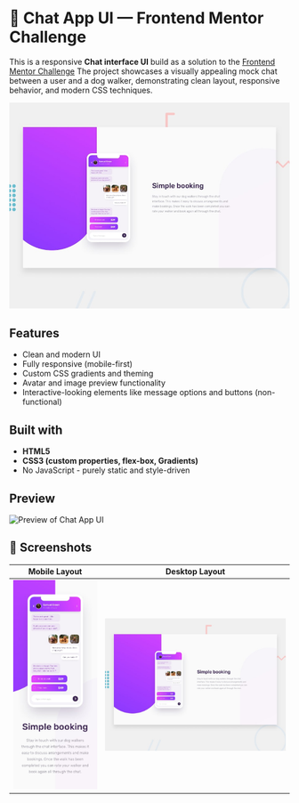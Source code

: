 # 💬 Chat App UI — Frontend Mentor Challenge

This is a responsive **Chat interface UI** build as a solution to the [Frontend Mentor Challenge](https://www.frontendmentor.io/)
The project showcases a visually appealing mock chat between a user and a dog walker, demonstrating clean layout, responsive behavior, and modern CSS techniques.

![Design preview for the Chat app CSS illustration coding challenge](./design/desktop-preview.jpg)

## Features

- Clean and modern UI
- Fully responsive (mobile-first)
- Custom CSS gradients and theming
- Avatar and image preview functionality
- Interactive-looking elements like message options and buttons (non-functional)

## Built with

- **HTML5**
- **CSS3 (custom properties, flex-box, Gradients)**
- No JavaScript - purely static and style-driven

## Preview

![Preview of Chat App UI ](URL:https://sweet-florentine-f4481d.netlify.app/)

## 📸 Screenshots

| Mobile Layout                         | Desktop Layout                           |
| ------------------------------------- | ---------------------------------------- |
| ![Mobile](./design/mobile-design.jpg) | ![Desktop](./design/desktop-preview.jpg) |
